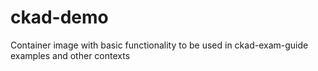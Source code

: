 # ckad-demo
Container image with basic functionality to be used in ckad-exam-guide examples and other contexts
